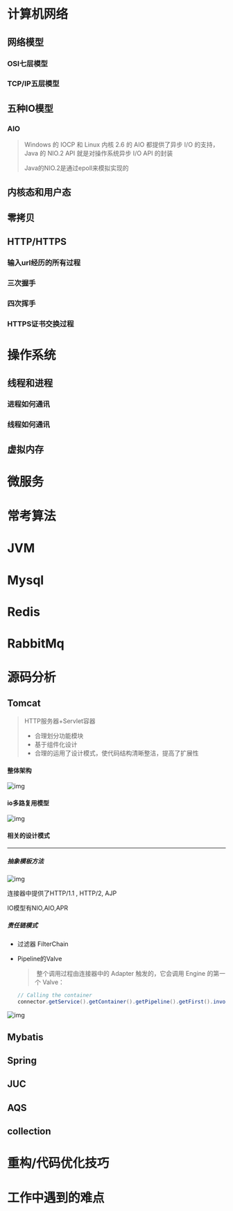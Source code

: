 







# 计算机网络

## 网络模型

### OSI七层模型

### TCP/IP五层模型



## 五种IO模型

### AIO

> Windows 的 IOCP 和 Linux 内核 2.6 的 AIO 都提供了异步 I/O 的支持，Java 的 NIO.2 API 就是对操作系统异步 I/O API 的封装
>
> Java的NIO.2是通过epoll来模拟实现的

## 内核态和用户态

## 零拷贝

## HTTP/HTTPS

### 输入url经历的所有过程

### 三次握手

### 四次挥手

### HTTPS证书交换过程



# 操作系统

## 线程和进程

### 进程如何通讯

### 线程如何通讯

## 虚拟内存



# 微服务



# 常考算法

# JVM

# Mysql

# Redis

# RabbitMq

# 源码分析

## Tomcat

> HTTP服务器+Servlet容器
>
> - 合理划分功能模块
> - 基于组件化设计
> - 合理的运用了设计模式，使代码结构清晰整洁，提高了扩展性

#### 整体架构

![img](面经.assets/12ad9ddc3ff73e0aacf2276bcfafae9b.png)

#### io多路复用模型

![img](面经.assets/c4bbda75005dd5e8519c2bc439359465.jpg)

#### 相关的设计模式

****

##### **抽象模板方法**

![img](面经.assets/13850ee56c3f09cbabe9892e84502155.jpg)

连接器中提供了HTTP/1.1 , HTTP/2, AJP 

IO模型有NIO,AIO,APR

##### 责任链模式

- 过滤器 FilterChain

- Pipeline的Valve

  > ​	整个调用过程由连接器中的 Adapter 触发的，它会调用 Engine 的第一个 Valve：

  ```java
  // Calling the container
  connector.getService().getContainer().getPipeline().getFirst().invoke(request, response);
  ```

  

![img](面经.assets/b014ecce1f64b771bd58da62c05162ca.jpg)







## Mybatis

## Spring

## JUC

## AQS

## collection



# 重构/代码优化技巧

# 工作中遇到的难点

